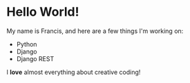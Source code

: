 # Hello World!

My name is Francis, and here are a few things I'm working on:

- Python 
- Django
- Django REST

I **love** almost everything about creative coding!